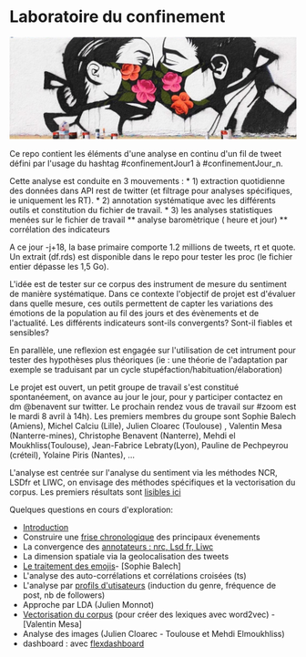 # Laboratoire du confinement
![Pony Wave - venice beach](ponywave_masc.jpg)

Ce repo contient les éléments d'une analyse en continu d'un fil de tweet défini par l'usage du hashtag #confinementJour1 à #confinementJour_n.

Cette analyse est conduite en 3 mouvements :
    * 1) extraction quotidienne des données dans API rest de twitter (et filtrage pour analyses spécifiques, ie uniquement les RT).
    * 2) annotation systématique avec les différents outils et constitution du fichier de travail.
    * 3) les analyses statistiques menées sur le fichier de travail
        ** analyse baromètrique ( heure et jour)
        ** corrélation des indicateurs

A ce jour -j+18, la base primaire comporte 1.2 millions de tweets, rt et quote. Un extrait (df.rds) est disponible dans le repo pour tester les proc (le fichier entier dépasse les 1,5 Go).

L'idée est de tester sur ce corpus des instrument de mesure du sentiment de manière systématique. Dans ce contexte l'objectif de projet est d'évaluer dans quelle mesure, ces outils permettent de capter les variations des émotions de la population au fil des jours et des évènements et de l'actualité. Les différents indicateurs sont-ils convergents? Sont-il fiables et sensibles?

En parallèle, une reflexion est engagée sur l'utilisation de cet intrument pour tester des hypothèses plus théoriques (ie : une théorie de l'adaptation par exemple se traduisant par un cycle stupéfaction/habituation/élaboration)

Le projet est ouvert, un petit groupe de travail s'est constitué spontanéement, on avance au jour le jour, pour y participer contactez en dm @benavent sur twitter. Le prochain rendez vous de travail sur #zoom est le mardi 8 avril à 14h). Les premiers membres du groupe sont  Sophie Balech (Amiens),  Michel Calciu (Lille), Julien Cloarec (Toulouse) , Valentin Mesa (Nanterre-mines), Christophe Benavent (Nanterre), Mehdi el Moukhliss(Toulouse), Jean-Fabrice Lebraty(Lyon), Pauline de Pechpeyrou (créteil), Yolaine Piris (Nantes), ...

L'analyse est centrée sur l'analyse du sentiment via les méthodes NCR, LSDfr et LIWC, on envisage des méthodes spécifiques et la vectorisation du corpus. Les premiers résultats sont [lisibles ici](https://benaventc.github.io/BarometreConfinement/LdC3_analyse_V01_bc.html)

Quelques questions en cours d'exploration:
 * [Introduction](https://benaventc.github.io/BarometreConfinement/LdC1_introduction_V01_bc.html)
 * Construire une [frise chronologique](https://docs.google.com/spreadsheets/d/1PQQzlgOht7NA8YWfwF7zyGWdI0zTFzJaRMXSE0h6vvo/edit?usp=sharing) des principaux évenements 
 * La convergence des [annotateurs : nrc, Lsd fr, Liwc](LdC3_fiability_sentiment_V01_bc.html)
 * La dimension spatiale via la geolocalisation des tweets
 * [Le traitement des emojis](https://benaventc.github.io/BarometreConfinement/confinement02_emojis.html)-  [Sophie Balech]
 * L'analyse des auto-corrélations et corrélations croisées (ts)
 * L'analyse par [profils d'utisateurs]() (induction du genre, fréquence de post, nb de followers)
 * Approche par LDA (Julien Monnot)
 * [Vectorisation du corpus](https://benaventc.github.io/BarometreConfinement/LdC2_vector_V1_Valentin.html) (pour créer des lexiques avec word2vec) - [Valentin Mesa]
 * Analyse des images (Julien Cloarec - Toulouse et Mehdi Elmoukhliss)
 * dashboard : avec [flexdashboard](https://rmarkdown.rstudio.com/flexdashboard/using.html#components) 
